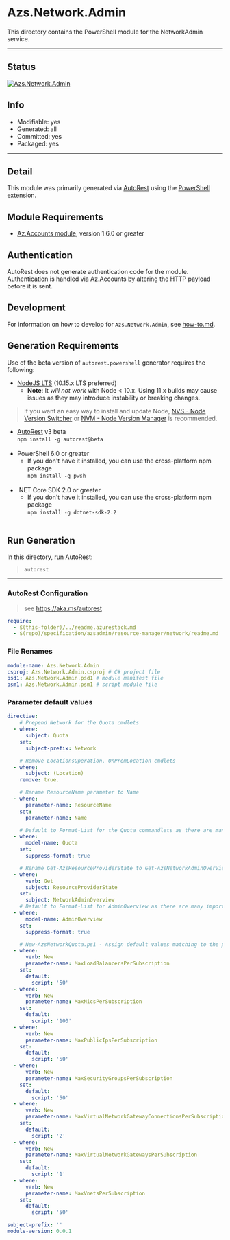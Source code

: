 <!-- region Generated -->
# Azs.Network.Admin
This directory contains the PowerShell module for the NetworkAdmin service.

---
## Status
[![Azs.Network.Admin](https://img.shields.io/powershellgallery/v/Azs.Network.Admin.svg?style=flat-square&label=Azs.Network.Admin "Azs.Network.Admin")](https://www.powershellgallery.com/packages/Azs.Network.Admin/)

## Info
- Modifiable: yes
- Generated: all
- Committed: yes
- Packaged: yes

---
## Detail
This module was primarily generated via [AutoRest](https://github.com/Azure/autorest) using the [PowerShell](https://github.com/Azure/autorest.powershell) extension.

## Module Requirements
- [Az.Accounts module](https://www.powershellgallery.com/packages/Az.Accounts/), version 1.6.0 or greater

## Authentication
AutoRest does not generate authentication code for the module. Authentication is handled via Az.Accounts by altering the HTTP payload before it is sent.

## Development
For information on how to develop for `Azs.Network.Admin`, see [how-to.md](how-to.md).
<!-- endregion -->

## Generation Requirements
Use of the beta version of `autorest.powershell` generator requires the following:
- [NodeJS LTS](https://nodejs.org) (10.15.x LTS preferred)
  - **Note**: It *will not work* with Node < 10.x. Using 11.x builds may cause issues as they may introduce instability or breaking changes.
> If you want an easy way to install and update Node, [NVS - Node Version Switcher](../nodejs/installing-via-nvs.md) or [NVM - Node Version Manager](../nodejs/installing-via-nvm.md) is recommended.
- [AutoRest](https://aka.ms/autorest) v3 beta <br>`npm install -g autorest@beta`<br>&nbsp;
- PowerShell 6.0 or greater
  - If you don't have it installed, you can use the cross-platform npm package <br>`npm install -g pwsh`<br>&nbsp;
- .NET Core SDK 2.0 or greater
  - If you don't have it installed, you can use the cross-platform npm package <br>`npm install -g dotnet-sdk-2.2`<br>&nbsp;

## Run Generation
In this directory, run AutoRest:
> `autorest`

---
### AutoRest Configuration
> see https://aka.ms/autorest

``` yaml
require:
  - $(this-folder)/../readme.azurestack.md
  - $(repo)/specification/azsadmin/resource-manager/network/readme.md
```
  
### File Renames
``` yaml
module-name: Azs.Network.Admin
csproj: Azs.Network.Admin.csproj # C# project file
psd1: Azs.Network.Admin.psd1 # module manifest file
psm1: Azs.Network.Admin.psm1 # script module file
```

### Parameter default values
``` yaml
directive:
    # Prepend Network for the Quota cmdlets
  - where:
      subject: Quota
    set:
      subject-prefix: Network

    # Remove LocationsOperation, OnPremLocation cmdlets
  - where:
      subject: (Location)
    remove: true.

    # Rename ResourceName parameter to Name
  - where:
      parameter-name: ResourceName
    set:
      parameter-name: Name

    # Default to Format-List for the Quota commandlets as there are many important fields
  - where:
      model-name: Quota
    set:
      suppress-format: true

    # Rename Get-AzsResourceProviderState to Get-AzsNetworkAdminOverView
  - where:
      verb: Get
      subject: ResourceProviderState
    set:
      subject: NetworkAdminOverview
    # Default to Format-List for AdminOverview as there are many important fields
  - where:
      model-name: AdminOverview
    set:
      suppress-format: true

    # New-AzsNetworkQuota.ps1 - Assign default values matching to the portal UI
  - where:
      verb: New
      parameter-name: MaxLoadBalancersPerSubscription
    set:
      default:
        script: '50'
  - where:
      verb: New
      parameter-name: MaxNicsPerSubscription
    set:
      default:
        script: '100'
  - where:
      verb: New
      parameter-name: MaxPublicIpsPerSubscription
    set:
      default:
        script: '50'
  - where:
      verb: New
      parameter-name: MaxSecurityGroupsPerSubscription
    set:
      default:
        script: '50'
  - where:
      verb: New
      parameter-name: MaxVirtualNetworkGatewayConnectionsPerSubscription
    set:
      default:
        script: '2'
  - where:
      verb: New
      parameter-name: MaxVirtualNetworkGatewaysPerSubscription
    set:
      default:
        script: '1'
  - where:
      verb: New
      parameter-name: MaxVnetsPerSubscription
    set:
      default:
        script: '50'

subject-prefix: ''
module-version: 0.0.1

